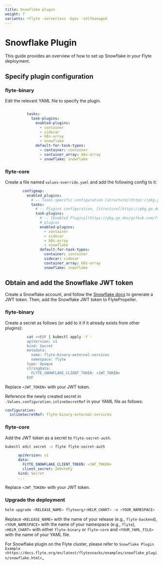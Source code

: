 ```yaml
---
title: Snowflake plugin
weight: 7
variants: +flyte -serverless -byoc -selfmanaged
---
```


# Snowflake Plugin

This guide provides an overview of how to set up Snowflake in your Flyte deployment.

## Specify plugin configuration

### flyte-binary

Edit the relevant YAML file to specify the plugin.

```yaml

          tasks:
            task-plugins:
              enabled-plugins:
                - container
                - sidecar
                - k8s-array
                - snowflake
              default-for-task-types:
                - container: container
                - container_array: k8s-array
                - snowflake: snowflake
```
### flyte-core

Create a file named ``values-override.yaml`` and add the following config to it:

```yaml
        configmap:
          enabled_plugins:
            # -- Tasks specific configuration [structure](https://pkg.go.dev/github.com/flyteorg/flytepropeller/pkg/controller/nodes/task/config#GetConfig)
            tasks:
              # -- Plugins configuration, [structure](https://pkg.go.dev/github.com/flyteorg/flytepropeller/pkg/controller/nodes/task/config#TaskPluginConfig)
              task-plugins:
                # -- [Enabled Plugins](https://pkg.go.dev/github.com/flyteorg/flyteplugins/go/tasks/config#Config). Enable sagemaker*, athena if you install the backend
                # plugins
                enabled-plugins:
                  - container
                  - sidecar
                  - k8s-array
                  - snowflake
                default-for-task-types:
                  container: container
                  sidecar: sidecar
                  container_array: k8s-array
                  snowflake: snowflake
```

## Obtain and add the Snowflake JWT token

Create a Snowflake account, and follow the [Snowflake docs](https://docs.snowflake.com/en/developer-guide/sql-api/authenticating#using-key-pair-authentication)
to generate a JWT token.
Then, add the Snowflake JWT token to FlytePropeller.

### flyte-binary

Create a secret as follows (or add to it if it already exists from other plugins):

```bash
          cat <<EOF | kubectl apply -f -
          apiVersion: v1
          kind: Secret
          metadata:
            name: flyte-binary-external-services
            namespace: flyte
          type: Opaque
          stringData:
            FLYTE_SNOWFLAKE_CLIENT_TOKEN: <JWT_TOKEN>
          EOF
  ```
Replace ``<JWT_TOKEN>`` with your JWT token.

Reference the newly created secret in ``.Values.configuration.inlineSecretRef`` in your YAML file as follows:

```yaml
configuration:
  inlineSecretRef: flyte-binary-external-services
```

### flyte-core

Add the JWT token as a secret to ``flyte-secret-auth``.

```bash
kubectl edit secret -n flyte flyte-secret-auth
```
```yaml
      apiVersion: v1
      data:
        FLYTE_SNOWFLAKE_CLIENT_TOKEN: <JWT_TOKEN>
        client_secret: Zm9vYmFy
      kind: Secret
      ...
```
Replace ``<JWT_TOKEN>`` with your JWT token.

### Upgrade the deployment

```bash
helm upgrade <RELEASE_NAME> flyteorg/<HELM_CHART> -n <YOUR_NAMESPACE> --values <YOUR_YAML_FILE>
```
Replace ``<RELEASE_NAME>`` with the name of your release (e.g., ``flyte-backend``), ``<YOUR_NAMESPACE>`` with the name of your namespace (e.g., ``flyte``), `<HELM_CHART>` with either `flyte-binary` or `flyte-core` and ``<YOUR_YAML_FILE>`` with the name of your YAML file.


  For Snowflake plugin on the Flyte cluster, please refer to `Snowflake Plugin Example <https://docs.flyte.org/en/latest/flytesnacks/examples/snowflake_plugin/snowflake.html>`_
